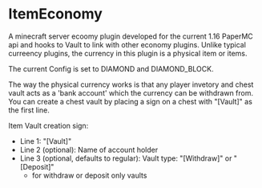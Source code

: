 # ItemEconomy

A minecraft server ecoomy plugin developed for the current 1.16 PaperMC api and hooks to Vault to link with other economy plugins.
Unlike typical curreency plugins, the currency in this plugin is a physical item or items.

The current Config is set to DIAMOND and DIAMOND_BLOCK.

The way the physical currency works is that any player invetory and chest vault acts as a 'bank account' which the currency can be withdrawn from. You can create a chest vault
by placing a sign on a chest with "[Vault]" as the first line.

Item Vault creation sign:
  - Line 1: "[Vault]"
  - Line 2 (optional): Name of account holder
  - Line 3 (optional, defaults to regular): Vault type: "[Withdraw]" or "[Deposit]" 
    - for withdraw or deposit only vaults

